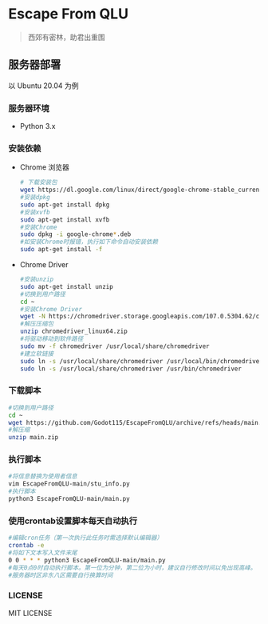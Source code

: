 # Escape From QLU

> 西郊有密林，助君出重围

## 服务器部署

以  Ubuntu 20.04 为例

### 服务器环境

- Python 3.x

### 安装依赖

- Chrome 浏览器

  ~~~bash
  # 下载安装包
  wget https://dl.google.com/linux/direct/google-chrome-stable_current_amd64.deb
  #安装dpkg
  sudo apt-get install dpkg
  #安装xvfb
  sudo apt-get install xvfb
  #安装Chrome
  sudo dpkg -i google-chrome*.deb
  #如安装Chrome时报错，执行如下命令自动安装依赖
  sudo apt-get install -f
  ~~~

- Chrome Driver

  ~~~bash
  #安装unzip
  sudo apt-get install unzip
  #切换到用户路径
  cd ~
  #安装Chrome Driver
  wget -N https://chromedriver.storage.googleapis.com/107.0.5304.62/chromedriver_linux64.zip
  #解压压缩包
  unzip chromedriver_linux64.zip
  #将驱动移动到软件路径
  sudo mv -f chromedriver /usr/local/share/chromedriver
  #建立软链接
  sudo ln -s /usr/local/share/chromedriver /usr/local/bin/chromedriver
  sudo ln -s /usr/local/share/chromedriver /usr/bin/chromedriver
  ~~~

### 下载脚本

~~~bash
#切换到用户路径
cd ~
wget https://github.com/Godot115/EscapeFromQLU/archive/refs/heads/main.zip
#解压缩
unzip main.zip
~~~

### 执行脚本

~~~Bash
#将信息替换为使用者信息
vim EscapeFromQLU-main/stu_info.py
#执行脚本
python3 EscapeFromQLU-main/main.py
~~~

### 使用crontab设置脚本每天自动执行

~~~bash
#编辑cron任务（第一次执行此任务时需选择默认编辑器）
crontab -e
#将如下文本写入文件末尾
0 0 * * * python3 EscapeFromQLU-main/main.py
#每天0点0时自动执行脚本。第一位为分钟，第二位为小时，建议自行修改时间以免出现高峰。
#服务器时区非东八区需要自行换算时间
~~~

### LICENSE
MIT LICENSE

